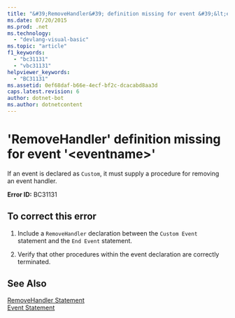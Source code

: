```yaml
---
title: "&#39;RemoveHandler&#39; definition missing for event &#39;&lt;eventname&gt;&#39;"
ms.date: 07/20/2015
ms.prod: .net
ms.technology: 
  - "devlang-visual-basic"
ms.topic: "article"
f1_keywords: 
  - "bc31131"
  - "vbc31131"
helpviewer_keywords: 
  - "BC31131"
ms.assetid: 0ef68daf-b66e-4ecf-bf2c-dcacabd8aa3d
caps.latest.revision: 6
author: dotnet-bot
ms.author: dotnetcontent
---
```

# &#39;RemoveHandler&#39; definition missing for event &#39;&lt;eventname&gt;&#39;
If an event is declared as `Custom`, it must supply a procedure for removing an event handler.  
  
 **Error ID:** BC31131  
  
## To correct this error  
  
1.  Include a `RemoveHandler` declaration between the `Custom Event` statement and the `End Event` statement.  
  
2.  Verify that other procedures within the event declaration are correctly terminated.  
  
## See Also  
 [RemoveHandler Statement](../../visual-basic/language-reference/statements/removehandler-statement.md)  
 [Event Statement](../../visual-basic/language-reference/statements/event-statement.md)
